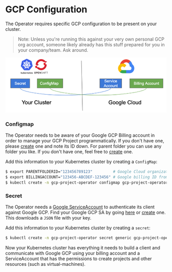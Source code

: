 # GCP Configuration

The Operator requires specific GCP configuration to be present on your cluster.

> Note: Unless you're running this against your very own personal GCP org account, someone likely already has this stuff prepared for you in your company/team. Ask around.

![ConfigMap and Secret](images/configmap_secret.png "ConfigMap and Secret Configuration")

### Configmap

The Operator needs to be aware of your Google GCP Billing account in order to manage your GCP Project programmatically.
If you don't have one, please [create](https://cloud.google.com/billing/docs/how-to/manage-billing-account) one and note its ID down.
For parent folder you can use any folder you like.
If you don't have one, feel free to [create](https://cloud.google.com/resource-manager/docs/creating-managing-folders) one.

Add this information to your Kubernetes cluster by creating a `ConfigMap`:

```zsh
$ export PARENTFOLDERID="123456789123"         # Google Cloud organization Parent Folder ID
$ export BILLINGACCOUNT="123456-ABCDEF-123456" # Google billing ID from https://console.cloud.google.com/billing
$ kubectl create -n gcp-project-operator configmap gcp-project-operator --from-literal parentFolderID=$PARENTFOLDERID --from-literal billingAccount=$BILLINGACCOUNT
```

### Secret

The Operator needs a [Google ServiceAccount](https://cloud.google.com/iam/docs/understanding-service-accounts) to authenticate its client against Google GCP.
Find your Google GCP SA by going [here](https://console.cloud.google.com/projectselector2/iam-admin/serviceaccounts?supportedpurview=project) or [create](https://cloud.google.com/iam/docs/creating-managing-service-accounts) one.
This downloads a `JSON` file with your key.

Add this information to your Kubernetes cluster by creating a `secret`:

```zsh
$ kubectl create -n gcp-project-operator secret generic gcp-project-operator-credentials --from-file=key.json=your-file.json
```

Now your Kubernetes cluster has everything it needs to build a client and communicate with Google GCP using your billing account and a ServiceAccount that has the permissions to create projects and other resources (such as virtual-machines).
